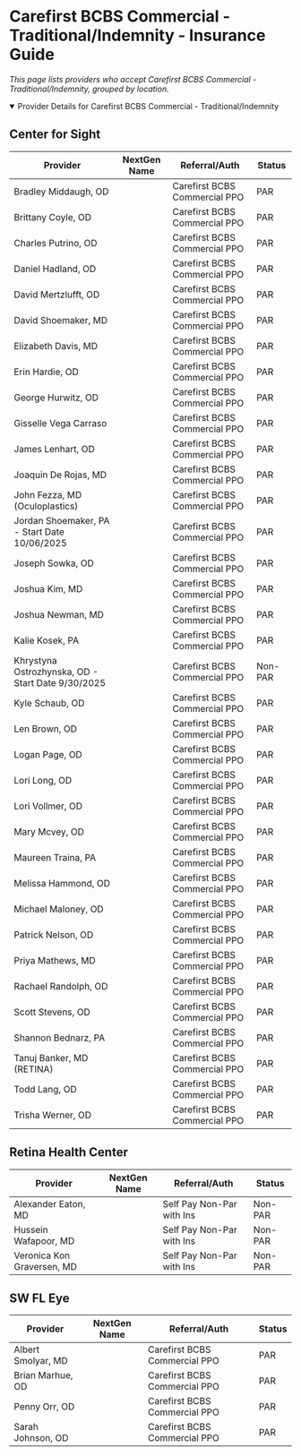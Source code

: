 # Carefirst BCBS Commercial - Traditional/Indemnity - Insurance Guide

*This page lists providers who accept Carefirst BCBS Commercial - Traditional/Indemnity, grouped by location.*

<details open><summary>Provider Details for Carefirst BCBS Commercial - Traditional/Indemnity</summary>

## Center for Sight

| Provider | NextGen Name | Referral/Auth | Status |
|----------|-------------|--------------|--------|
| Bradley Middaugh, OD |  | Carefirst BCBS Commercial PPO | PAR |
| Brittany Coyle, OD |  | Carefirst BCBS Commercial PPO | PAR |
| Charles Putrino, OD |  | Carefirst BCBS Commercial PPO | PAR |
| Daniel Hadland, OD |  | Carefirst BCBS Commercial PPO | PAR |
| David Mertzlufft, OD |  | Carefirst BCBS Commercial PPO | PAR |
| David Shoemaker, MD |  | Carefirst BCBS Commercial PPO | PAR |
| Elizabeth Davis, MD |  | Carefirst BCBS Commercial PPO | PAR |
| Erin Hardie, OD |  | Carefirst BCBS Commercial PPO | PAR |
| George Hurwitz, OD |  | Carefirst BCBS Commercial PPO | PAR |
| Gisselle Vega Carraso |  | Carefirst BCBS Commercial PPO | PAR |
| James Lenhart, OD |  | Carefirst BCBS Commercial PPO | PAR |
| Joaquin De Rojas, MD |  | Carefirst BCBS Commercial PPO | PAR |
| John Fezza, MD (Oculoplastics) |  | Carefirst BCBS Commercial PPO | PAR |
| Jordan Shoemaker, PA - Start Date 10/06/2025 |  | Carefirst BCBS Commercial PPO | PAR |
| Joseph Sowka, OD |  | Carefirst BCBS Commercial PPO | PAR |
| Joshua Kim, MD |  | Carefirst BCBS Commercial PPO | PAR |
| Joshua Newman, MD |  | Carefirst BCBS Commercial PPO | PAR |
| Kalie Kosek, PA |  | Carefirst BCBS Commercial PPO | PAR |
| Khrystyna Ostrozhynska, OD - Start Date 9/30/2025 |  | Carefirst BCBS Commercial PPO | Non-PAR |
| Kyle Schaub, OD |  | Carefirst BCBS Commercial PPO | PAR |
| Len Brown, OD |  | Carefirst BCBS Commercial PPO | PAR |
| Logan Page, OD |  | Carefirst BCBS Commercial PPO | PAR |
| Lori Long, OD |  | Carefirst BCBS Commercial PPO | PAR |
| Lori Vollmer, OD |  | Carefirst BCBS Commercial PPO | PAR |
| Mary Mcvey, OD |  | Carefirst BCBS Commercial PPO | PAR |
| Maureen Traina, PA |  | Carefirst BCBS Commercial PPO | PAR |
| Melissa Hammond, OD |  | Carefirst BCBS Commercial PPO | PAR |
| Michael Maloney, OD |  | Carefirst BCBS Commercial PPO | PAR |
| Patrick Nelson, OD |  | Carefirst BCBS Commercial PPO | PAR |
| Priya Mathews, MD |  | Carefirst BCBS Commercial PPO | PAR |
| Rachael Randolph, OD |  | Carefirst BCBS Commercial PPO | PAR |
| Scott Stevens, OD |  | Carefirst BCBS Commercial PPO | PAR |
| Shannon Bednarz, PA |  | Carefirst BCBS Commercial PPO | PAR |
| Tanuj Banker, MD (RETINA) |  | Carefirst BCBS Commercial PPO | PAR |
| Todd Lang, OD |  | Carefirst BCBS Commercial PPO | PAR |
| Trisha Werner, OD |  | Carefirst BCBS Commercial PPO | PAR |

## Retina Health Center

| Provider | NextGen Name | Referral/Auth | Status |
|----------|-------------|--------------|--------|
| Alexander Eaton, MD |  | Self Pay Non-Par with Ins | Non-PAR |
| Hussein Wafapoor, MD |  | Self Pay Non-Par with Ins | Non-PAR |
| Veronica Kon Graversen, MD |  | Self Pay Non-Par with Ins | Non-PAR |

## SW FL Eye

| Provider | NextGen Name | Referral/Auth | Status |
|----------|-------------|--------------|--------|
| Albert Smolyar, MD |  | Carefirst BCBS Commercial PPO | PAR |
| Brian Marhue, OD |  | Carefirst BCBS Commercial PPO | PAR |
| Penny Orr, OD |  | Carefirst BCBS Commercial PPO | PAR |
| Sarah Johnson, OD |  | Carefirst BCBS Commercial PPO | PAR |

</details>

